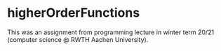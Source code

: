 # higherOrderFunctions
This was an assignment from programming lecture in winter term 20/21 (computer science @ RWTH Aachen University).
